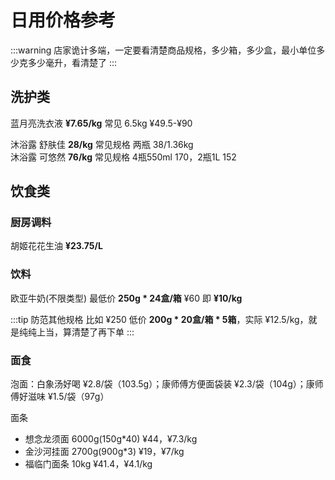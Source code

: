 # 日用价格参考

:::warning 店家诡计多端，一定要看清楚商品规格，多少箱，多少盒，最小单位多少克多少毫升，看清楚了
:::

## 洗护类

蓝月亮洗衣液 **¥7.65/kg** 常见 6.5kg ¥49.5-¥90

沐浴露 舒肤佳 **28/kg** 常见规格 两瓶 38/1.36kg  
沐浴露 可悠然 **76/kg** 常见规格 4瓶550ml 170，2瓶1L 152

## 饮食类

### 厨房调料

胡姬花花生油 **¥23.75/L**

### 饮料

欧亚牛奶(不限类型) 最低价 **250g * 24盒/箱** ¥60 即 **¥10/kg**

:::tip 防范其他规格
比如 ¥250 低价 **200g * 20盒/箱 * 5箱**，实际 ¥12.5/kg，就是纯纯上当，算清楚了再下单
:::

### 面食

泡面：白象汤好喝 ¥2.8/袋（103.5g）；康师傅方便面袋装 ¥2.3/袋（104g）；康师傅好滋味 ¥1.5/袋（97g）

面条

- 想念龙须面 6000g(150g*40) ¥44，¥7.3/kg
- 金沙河挂面 2700g(900g*3) ¥19，¥7/kg
- 福临门面条 10kg ¥41.4，¥4.1/kg
